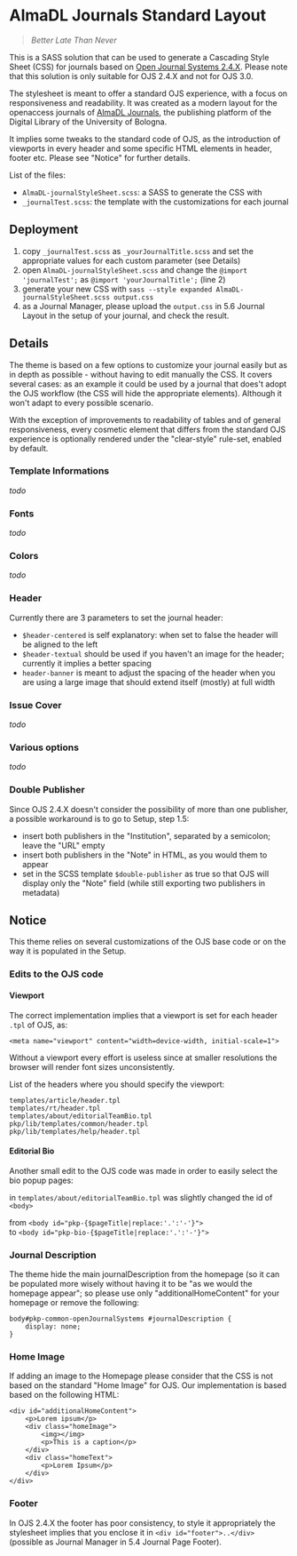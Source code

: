 AlmaDL Journals Standard Layout
===============================

> _Better Late Than Never_

This is a SASS solution that can be used to generate a Cascading Style Sheet (CSS) for journals based on [Open Journal Systems 2.4.X](https://github.com/pkp/ojs). Please note that this solution is only suitable for OJS 2.4.X and not for OJS 3.0.

The stylesheet is meant to offer a standard OJS experience, with a focus on responsiveness and readability. It was created as a modern layout for the openaccess journals of [AlmaDL Journals](https://journals.unibo.it/), the publishing platform of the Digital Library of the University of Bologna.

It implies some tweaks to the standard code of OJS, as the introduction of viewports in every header and some specific HTML elements in header, footer etc. Please see "Notice" for further details.

List of the files:

- `AlmaDL-journalStyleSheet.scss`: a SASS to generate the CSS with
- `_journalTest.scss`: the template with the customizations for each journal


## Deployment

1. copy `_journalTest.scss` as `_yourJournalTitle.scss` and set the appropriate values for each custom parameter (see Details)
2. open `AlmaDL-journalStyleSheet.scss` and change the `@import 'journalTest';` as `@import 'yourJournalTitle';` (line 2)
3. generate your new CSS with `sass --style expanded AlmaDL-journalStyleSheet.scss output.css`
4. as a Journal Manager, please upload the `output.css` in 5.6 Journal Layout in the setup of your journal, and check the result.


## Details

The theme is based on a few options to customize your journal easily but as in depth as possible - without having to edit manually the CSS. It covers several cases: as an example it could be used by a journal that does't adopt the OJS workflow (the CSS will hide the appropriate elements). Although it won't adapt to every possible scenario.

With the exception of improvements to readability of tables and of general responsiveness, every cosmetic element that differs from the standard OJS experience is optionally rendered under the "clear-style" rule-set, enabled by default.


### Template Informations
_todo_

### Fonts
_todo_

### Colors
_todo_

### Header
Currently there are 3 parameters to set the journal header:

- `$header-centered` is self explanatory: when set to false the header will be aligned to the left
- `$header-textual` should be used if you haven't an image for the header; currently it implies a better spacing
- `header-banner` is meant to adjust the spacing of the header when you are using a large image that should extend itself (mostly) at full width

### Issue Cover
_todo_

### Various options
_todo_

### Double Publisher

Since OJS 2.4.X doesn't consider the possibility of more than one publisher, a possible workaround is to go to Setup, step 1.5:

- insert both publishers in the "Institution", separated by a semicolon; leave the "URL" empty
- insert both publishers in the "Note" in HTML, as you would them to appear
- set in the SCSS template `$double-publisher` as true so that OJS will display only the "Note" field (while still exporting two publishers in metadata)


## Notice

This theme relies on several customizations of the OJS base code or on the way it is populated in the Setup.

### Edits to the OJS code

#### Viewport

The correct implementation implies that a viewport is set for each header `.tpl` of OJS, as:

```
<meta name="viewport" content="width=device-width, initial-scale=1">
```

Without a viewport every effort is useless since at smaller resolutions the browser will render font sizes unconsistently.

List of the headers where you should specify the viewport:
```
templates/article/header.tpl
templates/rt/header.tpl
templates/about/editorialTeamBio.tpl
pkp/lib/templates/common/header.tpl
pkp/lib/templates/help/header.tpl
```

#### Editorial Bio

Another small edit to the OJS code was made in order to easily select the bio popup pages:

in `templates/about/editorialTeamBio.tpl` was slightly changed the id of `<body>`

from `<body id="pkp-{$pageTitle|replace:'.':'-'}">`  
to `<body id="pkp-bio-{$pageTitle|replace:'.':'-'}">`


### Journal Description

The theme hide the main journalDescription from the homepage (so it can be populated more wisely without having it to be "as we would the homepage appear"; so please use only "additionalHomeContent" for your homepage or remove the following:
```
body#pkp-common-openJournalSystems #journalDescription {
	display: none;
}
```

### Home Image

If adding an image to the Homepage please consider that the CSS is not based on the standard "Home Image" for OJS. Our implementation is based based on the following HTML:

```
<div id="additionalHomeContent">
	<p>Lorem ipsum</p>
	<div class="homeImage">
		<img></img>
		<p>This is a caption</p>
	</div>
	<div class="homeText">
		<p>Lorem Ipsum</p>
	</div>
</div>
```


### Footer

In OJS 2.4.X the footer has poor consistency, to style it appropriately the stylesheet implies that you enclose it in `<div id="footer">..</div>` (possible as Journal Manager in 5.4 Journal Page Footer).


